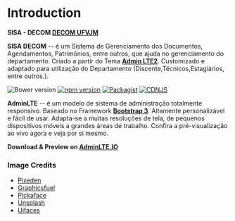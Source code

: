 Introduction
============

**SISA - DECOM [DECOM UFVJM](http://www.decom.ufvjm.edu.br/)**

**SISA DECOM** -- é um Sistema de Gerenciamento dos Documentos, Agendamentos, Patrimônios, entre outros, que ajuda no gerenciamento do departamento. Criado a partir do Tema **[Admin LTE2](https://adminlte.io/)**. Customizado e adaptado para utilização do Departamento (Discente,Técnicos,Estagiários, entre outros.).

![Bower version](https://img.shields.io/bower/v/adminlte.svg)
[![npm version](https://img.shields.io/npm/v/admin-lte.svg)](https://www.npmjs.com/package/admin-lte)
[![Packagist](https://img.shields.io/packagist/v/almasaeed2010/adminlte.svg)](https://packagist.org/packages/almasaeed2010/adminlte)
[![CDNJS](https://img.shields.io/cdnjs/v/admin-lte.svg)](https://cdnjs.com/libraries/admin-lte)

**AdminLTE** -- é um modelo de sistema de administração totalmente responsivo. Baseado no Framework **[Bootstrap 3](https://github.com/twbs/bootstrap)**. Altamente personalizável e fácil de usar. Adapta-se a muitas resoluções de tela, de pequenos dispositivos móveis a grandes áreas de trabalho. Confira a pré-visualização ao vivo agora e veja por si mesmo.

**Download & Preview on [AdminLTE.IO](https://adminlte.io)**

### Image Credits
- [Pixeden](http://www.pixeden.com/psd-web-elements/flat-responsive-showcase-psd)
- [Graphicsfuel](http://www.graphicsfuel.com/2013/02/13-high-resolution-blur-backgrounds/)
- [Pickaface](http://pickaface.net/)
- [Unsplash](https://unsplash.com/)
- [Uifaces](http://uifaces.com/)

